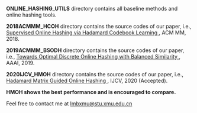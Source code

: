 **ONLINE_HASHING_UTILS** directory contains all baseline methods and online hashing tools.

**2018ACMMM_HCOH** directory contains the source codes of our paper, i.e., <a href="https://dl.acm.org/citation.cfm?id=3240519">Supervised Online Hashing via Hadamard Codebook Learning </a>, ACM MM, 2018. 

**2019ACMMM_BSODH** directory contains the source codes of our paper, i.e., <a href ="https://arxiv.org/abs/1901.10185">Towards Optimal Discrete Online Hashing with Balanced Similarity </a>, AAAI, 2019.

**2020IJCV_HMOH** directory contains the source codes of our paper, i.e., <a href ="https://arxiv.org/abs/1905.04454">Hadamard Matrix Guided Online Hashing </a>, IJCV, 2020 (Accepted).

**HMOH shows the best performance and is encouraged to compare.**

Feel free to contact me at lmbxmu@stu.xmu.edu.cn
